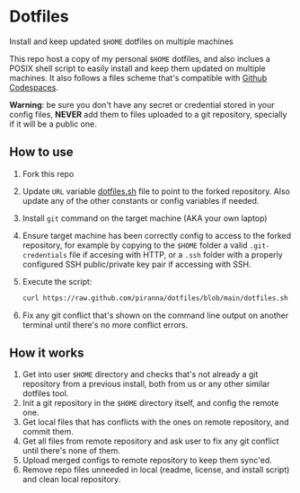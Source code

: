 # Dotfiles

Install and keep updated `$HOME` dotfiles on multiple machines

This repo host a copy of my personal `$HOME` dotfiles, and also inclues a POSIX
shell script to easily install and keep them updated on multiple machines. It also follows a files scheme that's compatible with
[Github Codespaces](https://docs.github.com/en/codespaces/customizing-your-codespace/personalizing-github-codespaces-for-your-account#dotfiles).

**Warning**: be sure you don't have any secret or credential stored in your
config files, **NEVER** add them to files uploaded to a git repository,
specially if it will be a public one.

## How to use

1. Fork this repo
2. Update `URL` variable [dotfiles.sh](./dotfiles.sh) file to point to the
   forked repository. Also update any of the other constants or config variables
   if needed.
3. Install `git` command on the target machine (AKA your own laptop)
4. Ensure target machine has been correctly config to access to the forked
   repository, for example by copying to the `$HOME` folder a valid
   `.git-credentials` file if accesing with HTTP, or a `.ssh` folder with a
   properly configured SSH public/private key pair if accessing with SSH.
5. Execute the script:

   ```sh
   curl https://raw.github.com/piranna/dotfiles/blob/main/dotfiles.sh | sh
   ```

6. Fix any git conflict that's shown on the command line output on another
   terminal until there's no more conflict errors.

## How it works

1. Get into user `$HOME` directory and checks that's not already a git
   repository from a previous install, both from us or any other similar
   dotfiles tool.
2. Init a git repository in the `$HOME` directory itself, and config the remote
   one.
3. Get local files that has conflicts with the ones on remote repository, and
   commit them.
4. Get all files from remote repository and ask user to fix any git conflict
   until there's none of them.
5. Upload merged configs to remote repository to keep them sync'ed.
6. Remove repo files unneeded in local (readme, license, and install script)
   and clean local repository.
